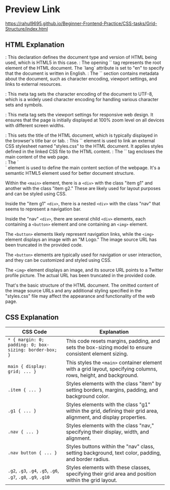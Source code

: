 # Preview Link

https://rahul9695.github.io/Beginner-Frontend-Practice/CSS-tasks/Grid-Structure/index.html

## HTML Explanation
<!DOCTYPE html>: This declaration defines the document type and version of HTML being used, which is HTML5 in this case.

<html lang="en">: The opening `<html>` tag represents the root element of the HTML document. The `lang` attribute is set to "en" to specify that the document is written in English.

<head>: The `<head>` section contains metadata about the document, such as character encoding, viewport settings, and links to external resources.

<meta charset="UTF-8">: This meta tag sets the character encoding of the document to UTF-8, which is a widely used character encoding for handling various character sets and symbols.

<meta name="viewport" content="width=device-width, initial-scale=1.0">: This meta tag sets the viewport settings for responsive web design. It ensures that the page is initially displayed at 100% zoom level on all devices with different screen widths.

<title>Grid-structure || CSS Learning</title>: This sets the title of the HTML document, which is typically displayed in the browser's title bar or tab.

<link rel="stylesheet" href="./styles.css">: This `<link>` element is used to link an external CSS stylesheet named "styles.css" to the HTML document. It applies styles defined in the linked CSS file to the HTML content.

<body>: The `<body>` tag encloses the main content of the web page.

<main>: The `<main>` element is used to define the main content section of the webpage. It's a semantic HTML5 element used for better document structure.

Within the `<main>` element, there is a `<div>` with the class "item g1" and another with the class "item g2." These are likely used for layout purposes and can be styled using CSS.

Inside the "item g1" `<div>`, there is a nested `<div>` with the class "nav" that seems to represent a navigation bar.

Inside the "nav" `<div>`, there are several child `<div>` elements, each containing a `<button>` element and one containing an `<img>` element.

The `<button>` elements likely represent navigation links, while the `<img>` element displays an image with an "M Logo." The image source URL has been truncated in the provided code.

The `<button>` elements are typically used for navigation or user interaction, and they can be customized and styled using CSS.

The `<img>` element displays an image, and its source URL points to a Twitter profile picture. The actual URL has been truncated in the provided code.

That's the basic structure of the HTML document. The omitted content of the image source URLs and any additional styling specified in the "styles.css" file may affect the appearance and functionality of the web page.


## CSS Explanation 

| CSS Code                                    | Explanation                                                                                     |
| ------------------------------------------ | ----------------------------------------------------------------------------------------------- |
| `* { margin: 0; padding: 0; box-sizing: border-box; }` | This code resets margins, padding, and sets the box-sizing model to ensure consistent element sizing. |
| `main { display: grid; ... }`              | This styles the `<main>` container element with a grid layout, specifying columns, rows, height, and background. |
| `.item { ... }`                            | Styles elements with the class "item" by setting borders, margins, padding, and background color. |
| `.g1 { ... }`                              | Styles elements with the class "g1" within the grid, defining their grid area, alignment, and display properties. |
| `.nav { ... }`                             | Styles elements with the class "nav," specifying their display, width, and alignment.          |
| `.nav button { ... }`                      | Styles buttons within the "nav" class, setting background, text color, padding, and border radius. |
| `.g2`, `.g3`, `.g4`, `.g5`, `.g6`, `.g7`, `.g8`, `.g9`, `.g10` | Styles elements with these classes, specifying their grid area and position within the grid layout. |
